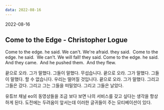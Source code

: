 ```yaml
---
data: 2022-08-16
---
```


2022-08-16

Come to the Edge - Christopher Logue
---
Come to the edge. he said.
We can't. We're afraid. they said. 
Come to the edge. he said. 
We can't. We will fall! they said.
Come to the edge. he said. 
And they came. 
And he pushed them. 
And they flew.

끝으로 오라. 그가 말했다.
그들이 말했다. 무섭습니다.
끝으로 오라. 그가 말했다.
그들이 말했다. 할 수 없습니다. 우리는 떨어질 것입니다.
끝으로 오라. 그가 말했다.
그리고 그들은 갔다.
그리고 그는 그들을 떠밀었다.
그리고 그들은 날았다.


유튜브 채널 eo의 동영상들을 조금 보다 보면
나의 서비스를 갖고 싶다는 생각을 항상 하게 된다.
도전에는 두려움이 앞서는데 이러한 글귀들이 주는 모티베이션이 있다.

 